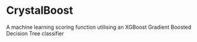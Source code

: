 # CrystalBoost
A machine learning scoring function utilising an XGBoost Gradient Boosted Decision Tree classifier

